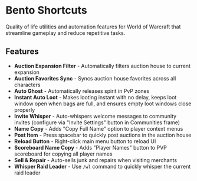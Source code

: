 # Bento Shortcuts

Quality of life utilities and automation features for World of Warcraft that streamline gameplay and reduce repetitive tasks.

## Features

- **Auction Expansion Filter** - Automatically filters auction house to current expansion
- **Auction Favorites Sync** - Syncs auction house favorites across all characters
- **Auto Ghost** - Automatically releases spirit in PvP zones
- **Instant Auto Loot** - Makes looting instant with no delay, keeps loot window open when bags are full, and ensures empty loot windows close properly
- **Invite Whisper** - Auto-whispers welcome messages to community invites (configure via "Invite Settings" button in Communities frame)
- **Name Copy** - Adds "Copy Full Name" option to player context menus
- **Post Item** - Press spacebar to quickly post auctions in the auction house
- **Reload Button** - Right-click main menu button to reload UI
- **Scoreboard Name Copy** - Adds "Player Names" button to PVP scoreboard for copying all player names
- **Sell & Repair** - Auto-sells junk and repairs when visiting merchants
- **Whisper Raid Leader** - Use `/wl` command to quickly whisper the current raid leader